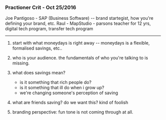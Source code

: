 ### Practioner Crit - Oct 25/2016

Joe Pantigoso - SAP (Business Software) -- brand startegist, how you're defining your brand, etc.
Raul - MapStudio - parsons teacher for 12 yrs, digital tech program, transfer tech program

-----

1) start with what moneydays is right away -- moneydays is a flexible, formalised savings, etc..

2) who is your audience. the fundamentals of who you're talking to is missing.

3) what does savings mean?
	- is it something that rich people do?
	- is it something that ill do when i grow up?
	- we're changing someone's perception of saving

4) what are friends saving? do we want this? kind of foolish

5) branding perspective: fun tone is not coming through at all.